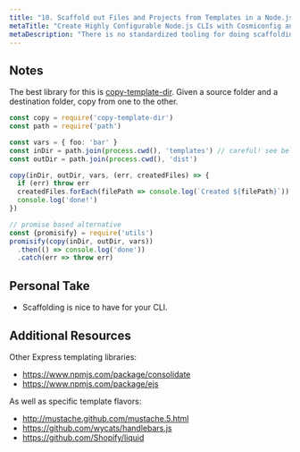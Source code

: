 ```yaml
---
title: "10. Scaffold out Files and Projects from Templates in a Node.js CLI"
metaTitle: "Create Highly Configurable Node.js CLIs with Cosmiconfig and Oclif"
metaDescription: "There is no standardized tooling for doing scaffolding, since you can use everything from the Express.js templating languages to writing your own, but we explore this problem space with the tiny copy-template-dir library to prove out the developer experience of adding scaffolding to your CLI."
---
```


## Notes

The best library for this is [copy-template-dir](https://www.npmjs.com/package/copy-template-dir). Given a source folder and a destination folder, copy from one to the other.

```typescript
const copy = require('copy-template-dir')
const path = require('path')

const vars = { foo: 'bar' }
const inDir = path.join(process.cwd(), 'templates') // careful! see below
const outDir = path.join(process.cwd(), 'dist')

copy(inDir, outDir, vars, (err, createdFiles) => {
  if (err) throw err
  createdFiles.forEach(filePath => console.log(`Created ${filePath}`))
  console.log('done!')
})

// promise based alternative
const {promisify} = require('utils')
promisify(copy(inDir, outDir, vars))
  .then(() => console.log('done'))
  .catch(err => throw err)
```

## Personal Take

- Scaffolding is nice to have for your CLI.

## Additional Resources

Other Express templating libraries:

- https://www.npmjs.com/package/consolidate
- https://www.npmjs.com/package/ejs

As well as specific template flavors:

- http://mustache.github.com/mustache.5.html
- https://github.com/wycats/handlebars.js
- https://github.com/Shopify/liquid
